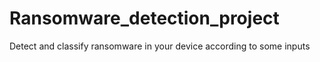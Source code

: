 # Ransomware_detection_project
Detect and classify ransomware in your device according to some inputs 
